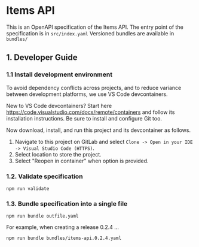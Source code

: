 # Items API

This is an OpenAPI specification of the Items API.
The entry point of the specification is in `src/index.yaml`
Versioned bundles are available in `bundles/`

## 1. Developer Guide

### 1.1 Install development environment

To avoid dependency conflicts across projects, and to reduce variance
between development platforms, we use VS Code devcontainers.

New to VS Code devcontainers? Start here
https://code.visualstudio.com/docs/remote/containers 
and follow its installation instructions. Be sure to install and
configure Git too.

Now download, install, and run this project and its devcontainer as
follows.

1. Navigate to this project on GitLab and select
    `Clone -> Open in your IDE -> Visual Studio Code (HTTPS)`.
2. Select location to store the project.
3. Select "Reopen in container" when option is provided.

### 1.2. Validate specification

```
npm run validate
```

### 1.3. Bundle specification into a single file

```
npm run bundle outfile.yaml
```

For example, when creating a release 0.2.4 ...

```
npm run bundle bundles/items-api.0.2.4.yaml
```
